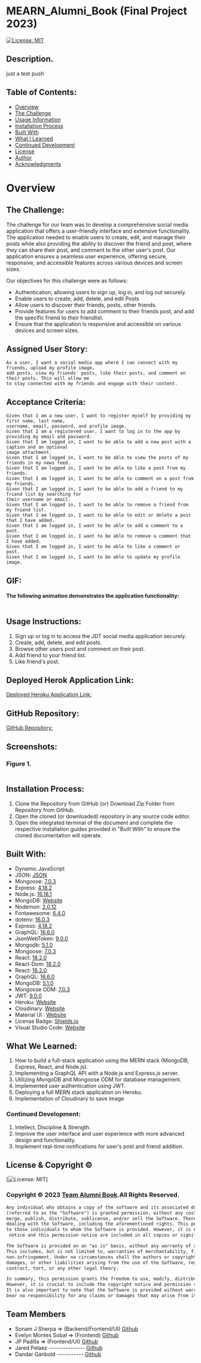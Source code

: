 # MEARN_Alumni_Book (Final Project 2023)

[![License: MIT](https://img.shields.io/badge/License-MIT-yellow.svg)](https://opensource.org/licenses/MIT)

## Description.

just a test push

## Table of Contents:
- [Overview](#Overview)
- [The Challenge](#The-Challenge)
- [Usage Information](#Usage-Information)
- [Installation Process](#Installation-Process)
- [Built With](#Built-With)
- [What I Learned](#What-I-Learned)
- [Continued Development](#Continued-Development)
- [License](#License)
- [Author](#Author)
- [Acknowledgments](#Acknowledgments)

# Overview

## The Challenge:
The challenge for our team was to develop a comprehensive social media application that offers a user-friendly interface and extensive functionality. The application needed to enable users to create, edit, and manage their posts while also providing the ability to discover the friend and post, where they can share their post, and comment to the other user's post. Our application ensures a seamless user experience, offering secure, responsive, and accessible features across various devices and screen sizes.

Our objectives for this challenge were as follows:

* Authentication, allowing users to sign up, log in, and log out securely.
* Enable users to create, add, delete, and edit Posts
* Allow users to discover their friends, posts, other friends.
* Provide features for users to add comment to their friends post, and add the specific friend to their friendlist. 
* Ensure that the application is responsive and accessible on various devices and screen sizes.

## Assigned User Story:
```
As a user, I want a social media app where I can connect with my friends, upload my profile image, 
add posts, view my friends' posts, like their posts, and comment on their posts. This will allow me
to stay connected with my friends and engage with their content.

```

## Acceptance Criteria:
```
Given that I am a new user, I want to register myself by providing my first name, last name, 
username, email, password, and profile image.
Given that I am a registered user, I want to log in to the app by providing my email and password.
Given that I am logged in, I want to be able to add a new post with a caption and an optional 
image attachment.
Given that I am logged in, I want to be able to view the posts of my friends in my news feed.
Given that I am logged in, I want to be able to like a post from my friends.
Given that I am logged in, I want to be able to comment on a post from my friends.
Given that I am logged in, I want to be able to add a friend to my friend list by searching for 
their username or email.
Given that I am logged in, I want to be able to remove a friend from my friend list.
Given that I am logged in, I want to be able to edit or delete a post that I have added.
Given that I am logged in, I want to be able to add a comment to a post.
Given that I am logged in, I want to be able to remove a comment that I have added.
Given that I am logged in, I want to be able to like a comment or post.
Given that I am logged in, I want to be able to update my profile image.
```

## GIF:
#### The following animation demonstrates the application functionality:
![]()

## Usage Instructions:
1. Sign up or log in to access the JDT social media application securely.
2. Create, add, delete, and edit posts.
3. Browse other users post and comment on their post.
4. Add friend to your friend list.
6. Like friend's post.

## Deployed Herok Application Link:
[Deployed Heroku Application Link:]()

## GitHub Repository:
[GitHub Repository:](https://github.com/sonam-git/MEARN_Alumni_Book)


## Screenshots:
### Figure 1. 
![]()


## Installation Process:
1. Clone the Repository from GitHub (or) Download Zip Folder from Repository from GitHub.
2. Open the cloned (or downloaded) repository in any source code editor.
3. Open the integrated terminal of the document and complete the respective installation guides provided in "Built With" to ensure the cloned documentation will operate.

## Built With:
- Dynamic JavaScript
- JSON: [JSON](https://www.npmjs.com/package/json)
- Mongoose: [7.0.3](https://www.npmjs.com/package/mongoose)
- Express: [4.18.2](https://www.npmjs.com/package/express)
- Node.js: [16.18.1](https://nodejs.org/en/blog/release/v16.18.1/)
- MongoDB: [Website](https://www.mongodb.com/)
- Nodemon: [2.0.12](https://www.npmjs.com/package/nodemon/v/2.0.12)
- Fontawesome: [6.4.0](https://www.npmjs.com/package/@fortawesome/)
- dotenv: [16.0.3](https://www.npmjs.com/package/dotenv)
- Express: [4.18.2](https://www.npmjs.com/package/express)
- GraphQL: [16.6.0](https://www.npmjs.com/package/graphql)
- JsonWebToken: [9.0.0](https://www.npmjs.com/package/jsonwebtoken)
- Mongodb: [5.1.0](https://www.npmjs.com/package/mongodb)
- Mongoose: [7.0.3](https://www.npmjs.com/package/mongoose)
- React: [18.2.0](https://www.npmjs.com/package/react)
- React-Dom: [18.2.0](https://www.npmjs.com/package/react-dom)
- React: [18.2.0](https://reactjs.org)
- GraphQL: [16.6.0](https://graphql.org)
- MongoDB: [5.1.0](https://www.mongodb.com)
- Mongoose ODM: [7.0.3](https://mongoosejs.com)
- JWT: [9.0.0](https://jwt.io)
- Heroku: [Website](https://www.heroku.com/platform)
- Cloudinary: [Website](https://cloudinary.com/)
- Material UI : [Website](https://mui.com/material-ui/)
- License Badge: [Shields.io](https://shields.io/)
- Visual Studio Code: [Website](https://code.visualstudio.com/)

## What We Learned:
1. How to build a full-stack application using the MERN stack (MongoDB, Express, React, and Node.js).
2. Implementing a GraphQL API with a Node.js and Express.js server.
3. Utilizing MongoDB and Mongoose ODM for database management.
4. Implemented user authentication using JWT.
5. Deploying a full MERN stack application on Heroku.
6. Implementation of Cloudinary to save image

### Continued Development:
1. Intellect, Discipline & Strength.
2. Improve the user interface and user experience with more advanced design and functionality.
3. Implement real-time notifications for user's post and friend addition.


## License & Copyright ©
  
[![License: MIT](https://img.shields.io/badge/License-MIT-yellow.svg)]

### Copyright © 2023 [Team Alumni Book](https://github.com/sonam-git/MEARN_Alumni_Book).All Rights Reserved.
```md
Any individual who obtains a copy of the software and its associated documentation files 
(referred to as the "Software") is granted permission, without any cost, to use, copy, modify, 
merge, publish, distribute, sublicense, and/or sell the Software. There are no restrictions on 
dealing with the Software, including the aforementioned rights. This permission is also extended 
to those individuals to whom the Software is provided. However, it is essential that the copyright
 notice and this permission notice are included in all copies or significant portions of the Software.

The Software is provided on an "as is" basis, without any warranty of any kind, whether expressed or implied. 
This includes, but is not limited to, warranties of merchantability, fitness for a particular purpose, and 
non-infringement. Under no circumstances shall the authors or copyright holders be held liable for any claim, 
damages, or other liabilities arising from the use of the Software, regardless of whether it is an action of 
contract, tort, or any other legal theory.

In summary, this permission grants the freedom to use, modify, distribute, and sell the Software without charge. 
However, it is crucial to include the copyright notice and permission statement when distributing the Software. 
It is also important to note that the Software is provided without warranties, and the authors or copyright holders 
bear no responsibility for any claims or damages that may arise from its use.
```

## Team Members
* Sonam J Sherpa => (Backend/Frontend/UI) [Github](https://github.com/sonam-git)
* Evelyn Montes Sobal => (Frontend) [Github](https://github.com/EvelynMS1)
* JP Padilla => (Frontend/UI) [Github](https://github.com/jayP308)
* Jared Pelaez  --------------- [Github](https://github.com/jaredpel)
* Dandar Ganbold -----------  [Github](https://github.com/Daganbold)


 